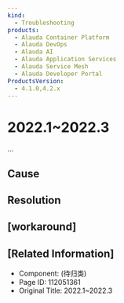 ```yaml
---
kind:
  - Troubleshooting
products:
  - Alauda Container Platform
  - Alauda DevOps
  - Alauda AI
  - Alauda Application Services
  - Alauda Service Mesh
  - Alauda Developer Portal
ProductsVersion:
  - 4.1.0,4.2.x
---
```

<!-- A type of document that involves encountering a fault, diagnosing it, performing root cause analysis, and providing solutions. -->

# 2022.1~2022.3

...

## Cause

## Resolution

## [workaround]

## [Related Information]
- Component: (待归类)
- Page ID: 112051361
- Original Title: 2022.1~2022.3
